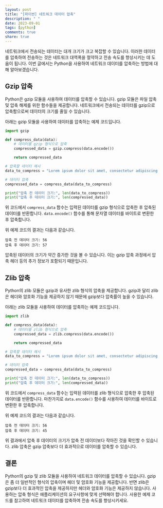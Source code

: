 ```yaml
---
layout: post
title: "[파이썬] 네트워크 데이터 압축"
description: " "
date: 2023-09-01
tags: [python]
comments: true
share: true
---
```


네트워크에서 전송되는 데이터는 대개 크기가 크고 복잡할 수 있습니다. 이러한 데이터를 압축하여 전송하는 것은 네트워크 대역폭을 절약하고 전송 속도를 향상시키는 데 도움이 됩니다. 이번 글에서는 Python을 사용하여 네트워크 데이터를 압축하는 방법에 대해 알아보겠습니다.

## Gzip 압축

Python은 gzip 모듈을 사용하여 데이터를 압축할 수 있습니다. gzip 모듈은 파일 압축 및 압축 해제를 위한 함수들을 제공합니다. 네트워크에서 전송되는 데이터를 gzip으로 압축함으로써 데이터의 크기를 줄일 수 있습니다.

아래는 gzip 모듈을 사용하여 데이터를 압축하는 예제 코드입니다.

```python
import gzip

def compress_data(data):
    # 데이터를 gzip 형식으로 압축
    compressed_data = gzip.compress(data.encode())

    return compressed_data

# 압축할 데이터 예시
data_to_compress = "Lorem ipsum dolor sit amet, consectetur adipiscing elit."

# 데이터 압축
compressed_data = compress_data(data_to_compress)

print("압축 전 데이터 크기:", len(data_to_compress))
print("압축 후 데이터 크기:", len(compressed_data))
```

위 코드에서 `compress_data` 함수는 입력된 데이터를 gzip 형식으로 압축한 후 압축된 데이터를 반환합니다. `data.encode()` 함수를 통해 문자열 데이터를 바이트로 변환한 후 압축합니다.

위 예제 코드의 결과는 다음과 같습니다.

```
압축 전 데이터 크기: 56
압축 후 데이터 크기: 57
```

압축된 데이터의 크기가 약간 증가한 것을 볼 수 있습니다. 이는 gzip 압축 과정에서 압축 헤더 등의 추가 정보가 포함되기 때문입니다.

## Zlib 압축

Python의 zlib 모듈은 gzip과 유사한 zlib 형식의 압축을 제공합니다. gzip과 달리 zlib은 헤더와 암호화 기능을 제공하지 않기 때문에 gzip보다 압축률이 높을 수 있습니다.

아래는 zlib 모듈을 사용하여 데이터를 압축하는 예제 코드입니다.

```python
import zlib

def compress_data(data):
    # 데이터를 zlib 형식으로 압축
    compressed_data = zlib.compress(data.encode())

    return compressed_data

# 압축할 데이터 예시
data_to_compress = "Lorem ipsum dolor sit amet, consectetur adipiscing elit."

# 데이터 압축
compressed_data = compress_data(data_to_compress)

print("압축 전 데이터 크기:", len(data_to_compress))
print("압축 후 데이터 크기:", len(compressed_data))
```

위 코드에서 `compress_data` 함수는 입력된 데이터를 zlib 형식으로 압축한 후 압축된 데이터를 반환합니다. 마찬가지로 `data.encode()` 함수를 사용하여 데이터를 바이트로 변환한 후 압축합니다.

위 예제 코드의 결과는 다음과 같습니다.

```
압축 전 데이터 크기: 56
압축 후 데이터 크기: 45
```

위 결과에서 압축 후 데이터의 크기가 압축 전 데이터보다 작아진 것을 확인할 수 있습니다. zlib 압축은 gzip 압축보다 더 효과적으로 데이터를 압축할 수 있습니다.

## 결론

Python의 gzip 및 zlib 모듈을 사용하여 네트워크 데이터를 압축할 수 있습니다. gzip은 좀 더 일반적인 형식의 압축이며 헤더 및 암호화 기능을 제공합니다. 반면 zlib은 gzip보다 더 효과적인 압축을 제공하지만 헤더와 암호화 기능은 제공하지 않습니다. 사용하는 압축 형식은 애플리케이션의 요구사항에 맞게 선택해야 합니다. 사용한 예제 코드를 참고하여 네트워크 데이터를 압축하여 전송 속도를 향상시키세요.